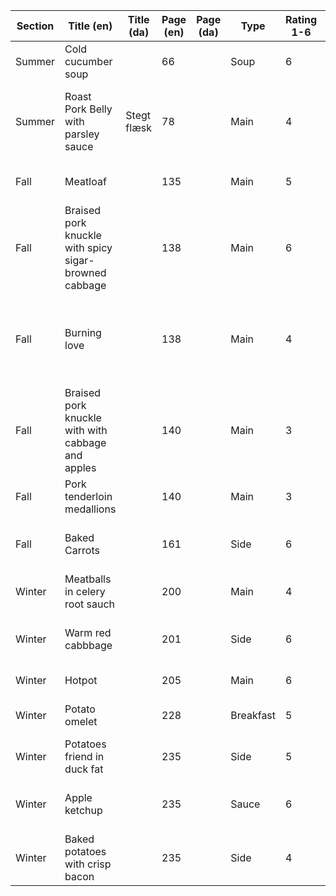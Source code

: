 | Section | Title (en)                                            | Title (da)  | Page (en) | Page (da) | Type      | Rating 1-6 | Comments                                     | Improvements or Substitutes                                                       | Rated by    |
|---------|-------------------------------------------------------|-------------|-----------|-----------|-----------|------------|----------------------------------------------|-----------------------------------------------------------------------------------|-------------|
| Summer  | Cold cucumber soup                                    |             | 66        |           | Soup      | 6          | Very refreshing                              | Thickens in fridge                                                                | Stefanie    |
| Summer  | Roast Pork Belly with parsley sauce                   | Stegt flæsk | 78        |           | Main      | 4          |                                              | Halve sauce amount, use 30g+ parsley (for half sauce amount), salt skin well!     | sword-smith |
| Fall    | Meatloaf                                              |             | 135       |           | Main      | 5          |                                              | Associated sauerkraut is a great fit                                              | sword-smith |
| Fall    | Braised pork knuckle with spicy sigar-browned cabbage |             | 138       |           | Main      | 6          | Phenomenal                                   | Serve with beer and rye break, associated cabbage is worth the work               | sword-smith |
| Fall    | Burning love                                          |             | 138       |           | Main      | 4          | Great for fast, easy dinner                  | Frying onion can take a long time. Start by steaming them in pan for five minutes | sword-smith |
| Fall    | Braised pork knuckle with with cabbage and apples     |             | 140       |           | Main      | 3          | Make the other braised pork knuckle instead  |                                                                                   | sword-smith |
| Fall    | Pork tenderloin medallions                            |             | 140       |           | Main      | 3          | Good but a bit dry, the onions help          |                                                                                   | sword-smith |
| Fall    | Baked Carrots                                         |             | 161       |           | Side      | 6          | Didn't know vegetables could taste this good | Replace half of carrots with kohlrabi or parsnip                                  | sword-smith |
| Winter  | Meatballs in celery root sauch                        |             | 200       |           | Main      | 4          |                                              |                                                                                   | sword-smith |
| Winter  | Warm red cabbbage                                     |             | 201       |           | Side      | 6          | Magnificent rødkøl, Christmas dish           |                                                                                   | sword-smith |
| Winter  | Hotpot                                                |             | 205       |           | Main      | 6          |                                              |                                                                                   | sword-smith |
| Winter  | Potato omelet                                         |             | 228       |           | Breakfast | 5          | Solid omelet                                 | Double or quadruple bacon                                                         | sword-smith |
| Winter  | Potatoes friend in duck fat                           |             | 235       |           | Side      | 5          | Fantastic "French fries"                     | Probably also good with pig fat                                                   | sword-smith |
| Winter  | Apple ketchup                                         |             | 235       |           | Sauce     | 6          | Make with above potatoes in duck fat!        | Also good in burgers and with other foods                                         | sword-smith |
| Winter  | Baked potatoes with crisp bacon                       |             | 235       |           | Side      | 4          | Very good potatoes                           |                                                                                   | sword-smith |

